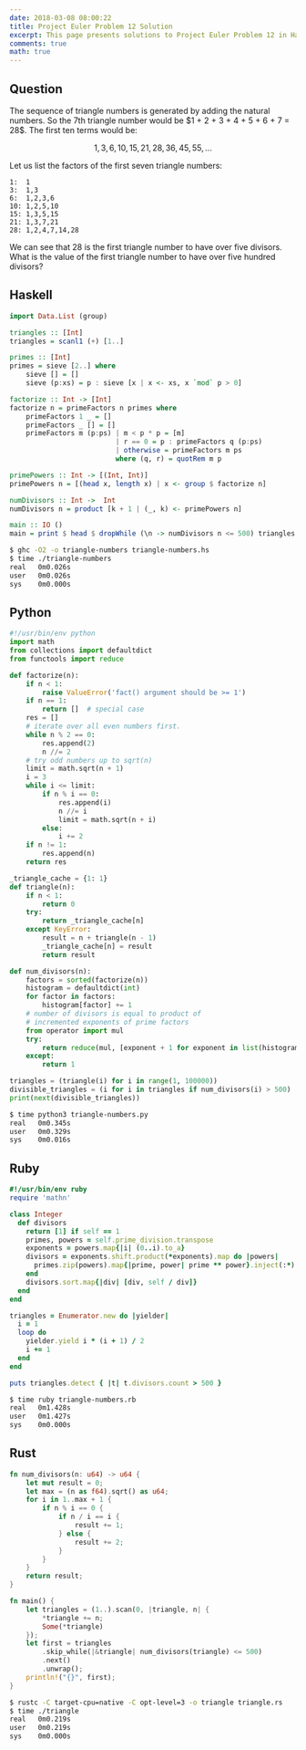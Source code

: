 ```yaml
---
date: 2018-03-08 08:00:22
title: Project Euler Problem 12 Solution
excerpt: This page presents solutions to Project Euler Problem 12 in Haskell, Python, Ruby and Rust.
comments: true
math: true
---
```



## Question

<p>
The sequence of triangle numbers is generated by adding 
the natural numbers. So the 7th triangle number would be
$1 + 2 + 3 + 4 + 5 + 6 + 7 = 28$. The first ten terms would be:
</p>

$$1, 3, 6, 10, 15, 21, 28, 36, 45, 55, ...$$

<p>
Let us list the factors of the first seven triangle numbers:
</p>

<pre><code>1:  1
3:  1,3
6:  1,2,3,6
10: 1,2,5,10
15: 1,3,5,15
21: 1,3,7,21
28: 1,2,4,7,14,28
</code></pre>

<p>
We can see that 28 is the first triangle number to have over
five divisors. What is the value of the first triangle number
to have over five hundred divisors?
</p>






## Haskell

```haskell
import Data.List (group)

triangles :: [Int]
triangles = scanl1 (+) [1..]

primes :: [Int]
primes = sieve [2..] where
    sieve [] = []
    sieve (p:xs) = p : sieve [x | x <- xs, x `mod` p > 0]

factorize :: Int -> [Int]
factorize n = primeFactors n primes where
    primeFactors 1 _ = []
    primeFactors _ [] = []
    primeFactors m (p:ps) | m < p * p = [m]
                          | r == 0 = p : primeFactors q (p:ps)
                          | otherwise = primeFactors m ps
                          where (q, r) = quotRem m p

primePowers :: Int -> [(Int, Int)]
primePowers n = [(head x, length x) | x <- group $ factorize n]

numDivisors :: Int ->  Int
numDivisors n = product [k + 1 | (_, k) <- primePowers n]

main :: IO ()
main = print $ head $ dropWhile (\n -> numDivisors n <= 500) triangles
```


```bash
$ ghc -O2 -o triangle-numbers triangle-numbers.hs
$ time ./triangle-numbers
real   0m0.026s
user   0m0.026s
sys    0m0.000s
```



## Python

```python
#!/usr/bin/env python
import math
from collections import defaultdict
from functools import reduce

def factorize(n):
    if n < 1:
        raise ValueError('fact() argument should be >= 1')
    if n == 1:
        return []  # special case
    res = []
    # iterate over all even numbers first.
    while n % 2 == 0:
        res.append(2)
        n //= 2
    # try odd numbers up to sqrt(n)
    limit = math.sqrt(n + 1)
    i = 3
    while i <= limit:
        if n % i == 0:
            res.append(i)
            n //= i
            limit = math.sqrt(n + i)
        else:
            i += 2
    if n != 1:
        res.append(n)
    return res

_triangle_cache = {1: 1}
def triangle(n):
    if n < 1:
        return 0
    try:
        return _triangle_cache[n]
    except KeyError:
        result = n + triangle(n - 1)
        _triangle_cache[n] = result
        return result

def num_divisors(n):
    factors = sorted(factorize(n))
    histogram = defaultdict(int)
    for factor in factors:
        histogram[factor] += 1
    # number of divisors is equal to product of 
    # incremented exponents of prime factors
    from operator import mul
    try:
        return reduce(mul, [exponent + 1 for exponent in list(histogram.values())])
    except:
        return 1

triangles = (triangle(i) for i in range(1, 100000))
divisible_triangles = (i for i in triangles if num_divisors(i) > 500)
print(next(divisible_triangles))
```


```bash
$ time python3 triangle-numbers.py
real   0m0.345s
user   0m0.329s
sys    0m0.016s
```



## Ruby

```ruby
#!/usr/bin/env ruby
require 'mathn' 

class Integer 
  def divisors
    return [1] if self == 1
    primes, powers = self.prime_division.transpose 
    exponents = powers.map{|i| (0..i).to_a} 
    divisors = exponents.shift.product(*exponents).map do |powers| 
      primes.zip(powers).map{|prime, power| prime ** power}.inject(:*) 
    end 
    divisors.sort.map{|div| [div, self / div]} 
  end
end

triangles = Enumerator.new do |yielder|
  i = 1
  loop do
    yielder.yield i * (i + 1) / 2
    i += 1
  end
end

puts triangles.detect { |t| t.divisors.count > 500 }
```


```bash
$ time ruby triangle-numbers.rb
real   0m1.428s
user   0m1.427s
sys    0m0.000s
```



## Rust

```rust
fn num_divisors(n: u64) -> u64 {
    let mut result = 0;
    let max = (n as f64).sqrt() as u64;
    for i in 1..max + 1 {
        if n % i == 0 {
            if n / i == i {
                result += 1;
            } else {
                result += 2;
            }
        }
    }
    return result;
}

fn main() {
    let triangles = (1..).scan(0, |triangle, n| {
        *triangle += n;
        Some(*triangle)
    });
    let first = triangles
        .skip_while(|&triangle| num_divisors(triangle) <= 500)
        .next()
        .unwrap();
    println!("{}", first);
}
```


```bash
$ rustc -C target-cpu=native -C opt-level=3 -o triangle triangle.rs
$ time ./triangle
real   0m0.219s
user   0m0.219s
sys    0m0.000s
```


